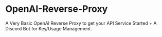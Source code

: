 # OpenAI-Reverse-Proxy
A Very Basic OpenAI Reverse Proxy to get your API Service Started + A Discord Bot for Key/Usage Management.
